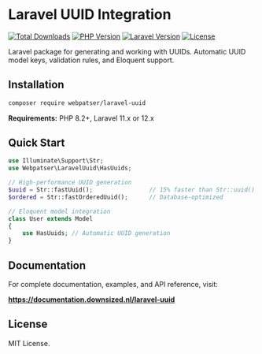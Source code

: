 # Laravel UUID Integration

[![Total Downloads](https://img.shields.io/packagist/dt/webpatser/laravel-uuid.svg)](https://packagist.org/packages/webpatser/laravel-uuid)
[![PHP Version](https://img.shields.io/packagist/php-v/webpatser/laravel-uuid.svg)](https://packagist.org/packages/webpatser/laravel-uuid)
[![Laravel Version](https://img.shields.io/badge/laravel-^11.0%20%7C%20^12.0-red.svg)](https://packagist.org/packages/webpatser/laravel-uuid)
[![License](https://img.shields.io/packagist/l/webpatser/laravel-uuid.svg)](https://packagist.org/packages/webpatser/laravel-uuid)

Laravel package for generating and working with UUIDs. Automatic UUID model keys, validation rules, and Eloquent support.

## Installation

```bash
composer require webpatser/laravel-uuid
```

**Requirements:** PHP 8.2+, Laravel 11.x or 12.x

## Quick Start

```php
use Illuminate\Support\Str;
use Webpatser\LaravelUuid\HasUuids;

// High-performance UUID generation
$uuid = Str::fastUuid();                // 15% faster than Str::uuid()
$ordered = Str::fastOrderedUuid();      // Database-optimized

// Eloquent model integration
class User extends Model 
{
    use HasUuids; // Automatic UUID generation
}
```

## Documentation

For complete documentation, examples, and API reference, visit:

**https://documentation.downsized.nl/laravel-uuid**

## License

MIT License.